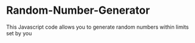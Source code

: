 # Random-Number-Generator
This Javascript code allows you to generate random numbers within limits set by you
